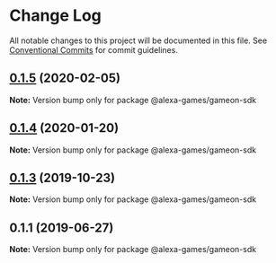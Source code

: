 # Change Log

All notable changes to this project will be documented in this file.
See [Conventional Commits](https://conventionalcommits.org) for commit guidelines.

## [0.1.5](https://github.com/alexa-games/skills-gameon-sdk-js/compare/v0.1.4...v0.1.5) (2020-02-05)

**Note:** Version bump only for package @alexa-games/gameon-sdk





## [0.1.4](https://github.com/alexa-games/skills-gameon-sdk-js/compare/v0.1.3...v0.1.4) (2020-01-20)

**Note:** Version bump only for package @alexa-games/gameon-sdk





## [0.1.3](https://github.com/alexa-games/skills-gameon-sdk-js/compare/v0.1.2...v0.1.3) (2019-10-23)

**Note:** Version bump only for package @alexa-games/gameon-sdk





## 0.1.1 (2019-06-27)

**Note:** Version bump only for package @alexa-games/gameon-sdk
